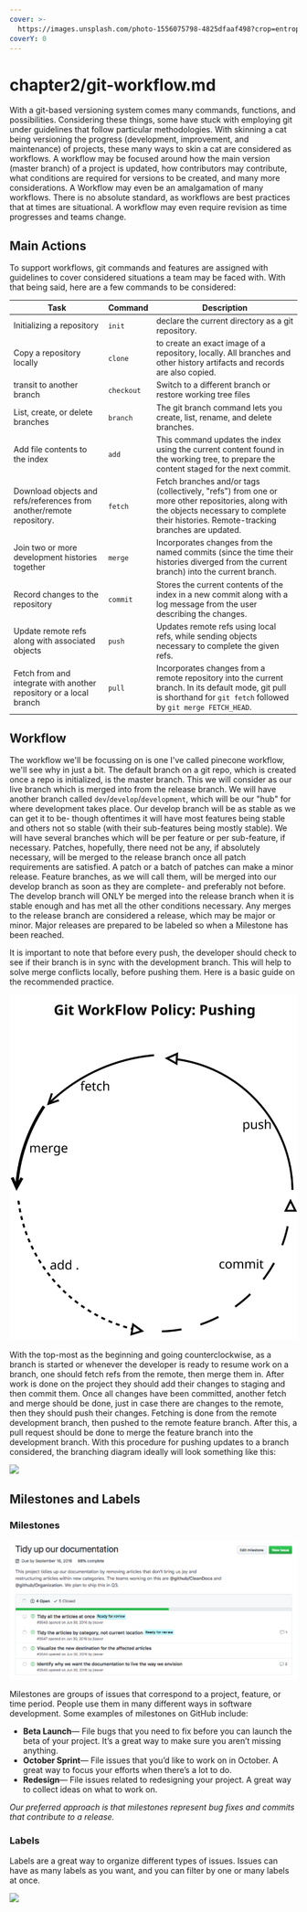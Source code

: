 ```yaml
---
cover: >-
  https://images.unsplash.com/photo-1556075798-4825dfaaf498?crop=entropy&cs=srgb&fm=jpg&ixid=MnwxOTcwMjR8MHwxfHNlYXJjaHwyfHxnaXR8ZW58MHx8fHwxNjUyMjY3MTE3&ixlib=rb-1.2.1&q=85
coverY: 0
---
```


# chapter2/git-workflow.md

With a git-based versioning system comes many commands, functions, and possibilities. Considering these things, some have stuck with employing git under guidelines that follow particular methodologies. With skinning a cat being versioning the progress (development, improvement, and maintenance) of projects, these many ways to skin a cat are considered as workflows. A workflow may be focused around how the main version (master branch) of a project is updated, how contributors may contribute, what conditions are required for versions to be created, and many more considerations. A Workflow may even be an amalgamation of many workflows. There is no absolute standard, as workflows are best practices that at times are situational. A workflow may even require revision as time progresses and teams change.

## Main Actions <a href="#main-actions" id="main-actions"></a>

To support workflows, git commands and features are assigned with guidelines to cover considered situations a team may be faced with. With that being said, here are a few commands to be considered:

| Task                                                                 | Command    | Description                                                                                                                                                                                |
| -------------------------------------------------------------------- | ---------- | ------------------------------------------------------------------------------------------------------------------------------------------------------------------------------------------ |
| Initializing a repository                                            | `init`     | declare the current directory as a git repository.                                                                                                                                         |
| Copy a repository locally                                            | `clone`    | to create an exact image of a repository, locally. All branches and other history artifacts and records are also copied.                                                                   |
| transit to another branch                                            | `checkout` | Switch to a different branch or restore working tree files                                                                                                                                 |
| List, create, or delete branches                                     | `branch`   | The git branch command lets you create, list, rename, and delete branches.                                                                                                                 |
| Add file contents to the index                                       | `add`      | This command updates the index using the current content found in the working tree, to prepare the content staged for the next commit.                                                     |
| Download objects and refs/references from another/remote repository. | `fetch`    | Fetch branches and/or tags (collectively, "refs") from one or more other repositories, along with the objects necessary to complete their histories. Remote-tracking branches are updated. |
| Join two or more development histories together                      | `merge`    | Incorporates changes from the named commits (since the time their histories diverged from the current branch) into the current branch.                                                     |
| Record changes to the repository                                     | `commit`   | Stores the current contents of the index in a new commit along with a log message from the user describing the changes.                                                                    |
| Update remote refs along with associated objects                     | `push`     | Updates remote refs using local refs, while sending objects necessary to complete the given refs.                                                                                          |
| Fetch from and integrate with another repository or a local branch   | `pull`     | Incorporates changes from a remote repository into the current branch. In its default mode, git pull is shorthand for `git fetch` followed by `git merge FETCH_HEAD`.                      |

## Workflow <a href="#workflow" id="workflow"></a>

The workflow we'll be focussing on is one I've called pinecone workflow, we'll see why in just a bit. The default branch on a git repo, which is created once a repo is initialized, is the master branch. This we will consider as our live branch which is merged into from the release branch. We will have another branch called `dev`/`develop`/`development`, which will be our "hub" for where development takes place. Our develop branch will be as stable as we can get it to be- though oftentimes it will have most features being stable and others not so stable (with their sub-features being mostly stable). We will have several branches which will be per feature or per sub-feature, if necessary. Patches, hopefully, there need not be any, if absolutely necessary, will be merged to the release branch once all patch requirements are satisfied. A patch or a batch of patches can make a minor release. Feature branches, as we will call them, will be merged into our develop branch as soon as they are complete- and preferably not before. The develop branch will ONLY be merged into the release branch when it is stable enough and has met all the other conditions necessary. Any merges to the release branch are considered a release, which may be major or minor. Major releases are prepared to be labeled so when a Milestone has been reached.

It is important to note that before every push, the developer should check to see if their branch is in sync with the development branch. This will help to solve merge conflicts locally, before pushing them. Here is a basic guide on the recommended practice.

![](https://raw.githubusercontent.com/iamthinkking/git-workflow-policy-the-pinecone-workflow/master/assets/Git%20WorkFlow%20Policy-%20Push.svg)

With the top-most as the beginning and going counterclockwise, as a branch is started or whenever the developer is ready to resume work on a branch, one should fetch refs from the remote, then merge them in. After work is done on the project they should add their changes to staging and then commit them. Once all changes have been committed, another fetch and merge should be done, just in case there are changes to the remote, then they should push their changes. Fetching is done from the remote development branch, then pushed to the remote feature branch. After this, a pull request should be done to merge the feature branch into the development branch. With this procedure for pushing updates to a branch considered, the branching diagram ideally will look something like this:

![](https://raw.githubusercontent.com/iamthinkking/git-workflow-policy-the-pinecone-workflow/master/assets/Git%20WorkFlow%20Policy-%20Branching\_real.svg)

## Milestones and Labels

### Milestones

![](../.gitbook/assets/milestone-info-page.png)

Milestones are groups of issues that correspond to a project, feature, or time period. People use them in many different ways in software development. Some examples of milestones on GitHub include:

* **Beta Launch**— File bugs that you need to fix before you can launch the beta of your project. It’s a great way to make sure you aren’t missing anything.
* **October Sprint**— File issues that you’d like to work on in October. A great way to focus your efforts when there’s a lot to do.
* **Redesign**— File issues related to redesigning your project. A great way to collect ideas on what to work on.

_Our preferred approach is that milestones represent bug fixes and commits that contribute to a release._

### Labels

Labels are a great way to organize different types of issues. Issues can have as many labels as you want, and you can filter by one or many labels at once.

![](../assets/labels-1.png)
